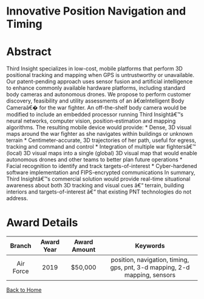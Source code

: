 
Innovative Position Navigation and Timing
=========================================

# Abstract


Third Insight specializes in low-cost, mobile platforms that perform 3D positional tracking and mapping when GPS is untrustworthy or unavailable. Our patent-pending approach uses sensor fusion and artificial intelligence to enhance commonly available hardware platforms, including standard body cameras and autonomous drones. We propose to perform customer discovery, feasibility and utility assessments of an â€œIntelligent Body Cameraâ€� for the war fighter. An off-the-shelf body camera would be modified to include an embedded processor running Third Insightâ€™s neural networks, computer vision, position-estimation and mapping algorithms. The resulting mobile device would provide: * Dense, 3D visual maps around the war fighter as she navigates within buildings or unknown terrain * Centimeter-accurate, 3D trajectories of her path, useful for egress, tracking and command and control * Integration of multiple war fightersâ€™ (local) 3D visual maps into a single (global) 3D visual map that would enable autonomous drones and other teams to better plan future operations * Facial recognition to identify and track targets-of-interest * Cyber-hardened software implementation and FIPS-encrypted communications In summary, Third Insightâ€™s commercial solution would provide real-time situational awareness about both 3D tracking and visual cues â€“ terrain, building interiors and targets-of-interest â€“ that existing PNT technologies do not address.  

# Award Details

|Branch|Award Year|Award Amount|Keywords|
| :---: | :---: | :---: | :---: |
|Air Force|2019|$50,000|position, navigation, timing, gps, pnt, 3-d mapping, 2-d mapping, sensors|
  
  


[Back to Home](https://github.com/chrischow/dod_sbir_awards#1433)